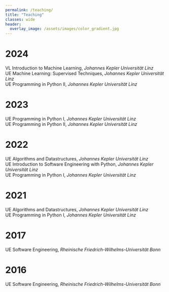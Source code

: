 ```yaml
---
permalink: /teaching/
title: "Teaching"
classes: wide
header:
  overlay_image: /assets/images/color_gradient.jpg
---
```


<h1> 2024 </h1>
VL Introduction to Machine Learning, <i>Johannes Kepler Universität Linz</i> <br> 
UE Machine Learning: Supervised Techniques, <i>Johannes Kepler Universität Linz</i> <br> 
UE Programming in Python II, <i>Johannes Kepler Universität Linz</i>  <br> 
<h1> 2023 </h1>
UE Programming in Python I, <i>Johannes Kepler Universität Linz</i>  <br> 
UE Programming in Python II, <i>Johannes Kepler Universität Linz</i>  <br> 
<h1> 2022 </h1>
UE Algorithms and Datastructures, <i>Johannes Kepler Universität Linz</i>  <br> 
UE Introduction to Software Engineering with Python, <i>Johannes Kepler Universität Linz</i>  <br> 
UE Programming in Python I, <i>Johannes Kepler Universität Linz</i>  <br> 
<h1> 2021 </h1>
UE Algorithms and Datastructures, <i>Johannes Kepler Universität Linz</i>   <br> 
UE Programming in Python I, <i>Johannes Kepler Universität Linz</i>  <br> 
<h1> 2017 </h1>
UE Software Engineering, <i>Rheinische Friedrich-Wilhelms-Universität Bonn</i>  <br> 
<h1> 2016 </h1>
UE Software Engineering, <i>Rheinische Friedrich-Wilhelms-Universität Bonn</i>  <br> 
